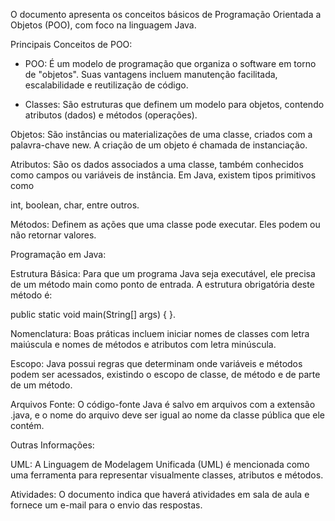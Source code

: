 O documento apresenta os conceitos básicos de Programação Orientada a Objetos (POO), com foco na linguagem Java.


Principais Conceitos de POO:


* POO: É um modelo de programação que organiza o software em torno de "objetos". Suas vantagens incluem manutenção facilitada, escalabilidade e reutilização de código.

* Classes: São estruturas que definem um modelo para objetos, contendo atributos (dados) e métodos (operações).


Objetos: São instâncias ou materializações de uma classe, criados com a palavra-chave new. A criação de um objeto é chamada de instanciação.




Atributos: São os dados associados a uma classe, também conhecidos como campos ou variáveis de instância. Em Java, existem tipos primitivos como 


int, boolean, char, entre outros.



Métodos: Definem as ações que uma classe pode executar. Eles podem ou não retornar valores.


Programação em Java:


Estrutura Básica: Para que um programa Java seja executável, ele precisa de um método main como ponto de entrada. A estrutura obrigatória deste método é: 


public static void main(String[] args) { }.


Nomenclatura: Boas práticas incluem iniciar nomes de classes com letra maiúscula e nomes de métodos e atributos com letra minúscula.


Escopo: Java possui regras que determinam onde variáveis e métodos podem ser acessados, existindo o escopo de classe, de método e de parte de um método.


Arquivos Fonte: O código-fonte Java é salvo em arquivos com a extensão .java, e o nome do arquivo deve ser igual ao nome da classe pública que ele contém.


Outras Informações:


UML: A Linguagem de Modelagem Unificada (UML) é mencionada como uma ferramenta para representar visualmente classes, atributos e métodos.


Atividades: O documento indica que haverá atividades em sala de aula e fornece um e-mail para o envio das respostas.
